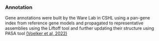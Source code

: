 ### Annotation
Gene annotations were built by the Ware Lab in CSHL using a pan-gene index from reference gene models and propagated to representative assemblies using the Liftoff tool and further updating their structure using PASA tool [(Voelker et al, 2022)](https://www.sorghumbase.org/paper/ten-new-high-quality-genome-assemblies-for-diverse-bioenergy-sorghum-genotypes)
